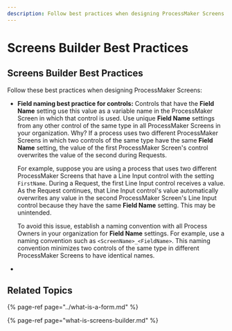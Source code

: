 ```yaml
---
description: Follow best practices when designing ProcessMaker Screens.
---
```


# Screens Builder Best Practices

## Screens Builder Best Practices

Follow these best practices when designing ProcessMaker Screens:

* **Field naming best practice for controls:** Controls that have the **Field Name** setting use this value as a variable name in the ProcessMaker Screen in which that control is used. Use unique **Field Name** settings from any other control of the same type in all ProcessMaker Screens in your organization. Why? If a process uses two different ProcessMaker Screens in which two controls of the same type have the same **Field Name** setting, the value of the first ProcessMaker Screen's control overwrites the value of the second during Requests.

  For example, suppose you are using a process that uses two different ProcessMaker Screens that have a Line Input control with the setting `FirstName`. During a Request, the first Line Input control receives a value. As the Request continues, that Line Input control's value automatically overwrites any value in the second ProcessMaker Screen's Line Input control because they have the same **Field Name** setting. This may be unintended.

  To avoid this issue, establish a naming convention with all Process Owners in your organization for **Field Name** settings. For example, use a naming convention such as `<ScreenName>_<FieldName>`. This naming convention minimizes two controls of the same type in different ProcessMaker Screens to have identical names.

* 
## Related Topics

{% page-ref page="../what-is-a-form.md" %}

{% page-ref page="what-is-screens-builder.md" %}


